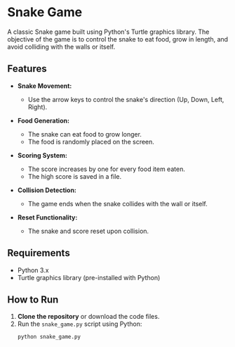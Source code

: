 # Snake Game

A classic Snake game built using Python's Turtle graphics library. The objective of the game is to control the snake to eat food, grow in length, and avoid colliding with the walls or itself.

## Features

- **Snake Movement:**
  - Use the arrow keys to control the snake's direction (Up, Down, Left, Right).
  
- **Food Generation:**
  - The snake can eat food to grow longer.
  - The food is randomly placed on the screen.

- **Scoring System:**
  - The score increases by one for every food item eaten.
  - The high score is saved in a file.

- **Collision Detection:**
  - The game ends when the snake collides with the wall or itself.
  
- **Reset Functionality:**
  - The snake and score reset upon collision.

## Requirements

- Python 3.x
- Turtle graphics library (pre-installed with Python)

## How to Run

1. **Clone the repository** or download the code files.
2. Run the `snake_game.py` script using Python:
   ```bash
   python snake_game.py
